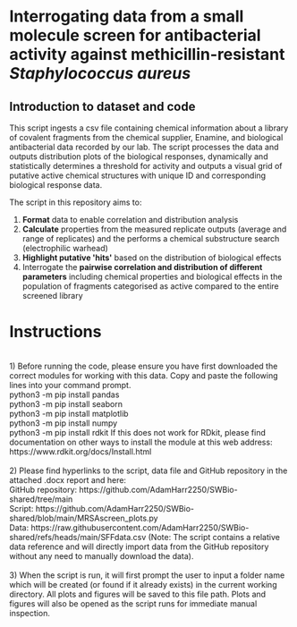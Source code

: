 # Interrogating data from a small molecule screen for antibacterial activity against methicillin-resistant _Staphylococcus aureus_

## Introduction to dataset and code

This script ingests a csv file containing chemical information about a library of covalent fragments from the chemical supplier, Enamine, and biological antibacterial data recorded by our lab. The script processes the data and outputs distribution plots of the biological responses, dynamically and statistically determines a threshold for activity and outputs a visual grid of putative active chemical structures with unique ID and corresponding biological response data.

The script in this repository aims to:

1) **Format** data to enable correlation and distribution analysis
2) **Calculate** properties from the measured replicate outputs (average and range of replicates) and the performs a chemical substructure search (electrophilic warhead)
3) **Highlight putative 'hits'** based on the distribution of biological effects
4) Interrogate the **pairwise correlation and distribution of different parameters** including chemical properties and biological effects in the population of fragments categorised as active compared to the entire screened library

# Instructions

<br> 
1) Before running the code, please ensure you have first downloaded the correct modules for working with this data. Copy and paste the following lines into your command prompt.
<br>python3 -m pip install pandas
<br>python3 -m pip install seaborn
<br>python3 -m pip install matplotlib
<br>python3 -m pip install numpy
<br>python3 -m pip install rdkit 
If this does not work for RDkit, please find documentation on other ways to install the module at this web address: https://www.rdkit.org/docs/Install.html
<br>
<br>
2) Please find hyperlinks to the script, data file and GitHub repository in the attached .docx report and here:
   <br> GitHub repository: https://github.com/AdamHarr2250/SWBio-shared/tree/main
   <br> Script: https://github.com/AdamHarr2250/SWBio-shared/blob/main/MRSAscreen_plots.py
   <br> Data: https://raw.githubusercontent.com/AdamHarr2250/SWBio-shared/refs/heads/main/SFFdata.csv (Note: The script contains a relative data reference and will directly import data from the GitHub repository without any need to manually download the data).
<br>
<br>
3) When the script is run, it will first prompt the user to input a folder name which will be created (or found if it already exists) in the current working directory. All plots and figures will be saved to this file path. Plots and figures will also be opened as the script runs for immediate manual inspection.
